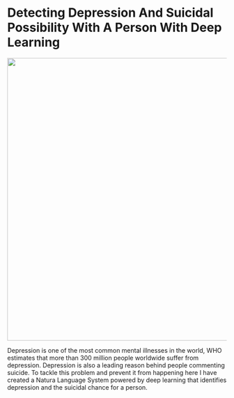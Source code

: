 # Detecting Depression And Suicidal Possibility With A Person With Deep Learning
<img src="https://www.katiereed.com/wp-content/uploads/2020/10/suicide-prevention.jpg" width="950" height="650">
<p>Depression is one of the most common mental illnesses in the world, WHO estimates that more than 300 million people worldwide suffer from depression. Depression is also a leading reason behind people commenting suicide. To tackle this problem and prevent it from happening here I have created a Natura Language System powered by deep learning that identifies depression and the suicidal chance for a person.</p>

